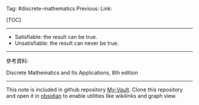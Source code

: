 Tag: #discrete-mathematics 
Previous: 
Link: 

[TOC]

---

- Satisfiable: the result can be true.
- Unsatisfiable: the result can never be true.

---

參考資料:

Discrete Mathematics and Its Applications, 8th edition

---

This note is included in github repository [My-Vault](https://github.com/LittleD3092/My-Vault.git). Clone this repository and open it in [obsidian](https://obsidian.md/) to enable utilities like wikilinks and graph view.